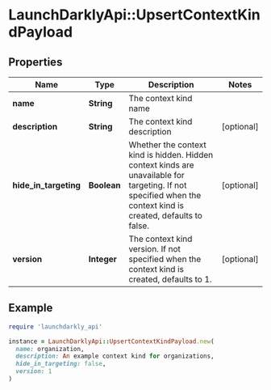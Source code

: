 # LaunchDarklyApi::UpsertContextKindPayload

## Properties

| Name | Type | Description | Notes |
| ---- | ---- | ----------- | ----- |
| **name** | **String** | The context kind name |  |
| **description** | **String** | The context kind description | [optional] |
| **hide_in_targeting** | **Boolean** | Whether the context kind is hidden. Hidden context kinds are unavailable for targeting. If not specified when the context kind is created, defaults to false. | [optional] |
| **version** | **Integer** | The context kind version. If not specified when the context kind is created, defaults to 1. | [optional] |

## Example

```ruby
require 'launchdarkly_api'

instance = LaunchDarklyApi::UpsertContextKindPayload.new(
  name: organization,
  description: An example context kind for organizations,
  hide_in_targeting: false,
  version: 1
)
```

